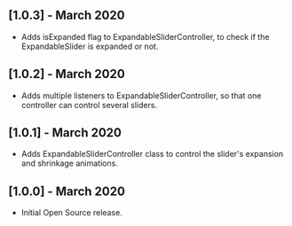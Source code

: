 ## [1.0.3] - March 2020

* Adds isExpanded flag to ExpandableSliderController, to check if the ExpandableSlider is expanded or not.

## [1.0.2] - March 2020

* Adds multiple listeners to ExpandableSliderController, so that one controller can control several sliders.

## [1.0.1] - March 2020

* Adds ExpandableSliderController class to control the slider's expansion and shrinkage animations.

## [1.0.0] - March 2020

* Initial Open Source release.

